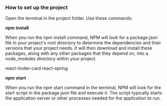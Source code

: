 ### How to set up the project

Open the terminal in the project folder. Use these commands:

**npm install**

When you run the npm install command, NPM will look for a package.json file in your project's root directory to determine the dependencies and their versions that your project needs. It will then download and install these packages, along with any other packages that they depend on, into a node_modules directory within your project.

react-tinder-card
react-spring

**npm start**

When you run the npm start command in the terminal, NPM will look for the start script in the package.json file and execute it. The script typically starts the application server or other processes needed for the application to run.